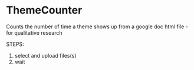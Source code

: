 # ThemeCounter
Counts the number of time a theme shows up from a google doc html file - for qualitative research

STEPS: 
 1) select and upload files(s)
 2) wait
